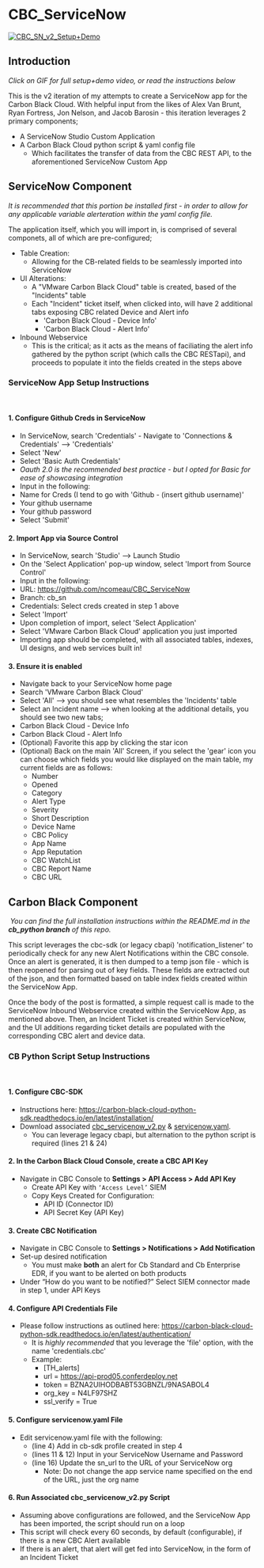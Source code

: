 # CBC_ServiceNow

[![CBC_SN_v2_Setup+Demo](https://j.gifs.com/K1PPDJ.gif)](https://youtu.be/GmKztot8LsU)
​

## Introduction

_Click on GIF for full setup+demo video, or read the instructions below_

This is the v2 iteration of my attempts to create a ServiceNow app for the Carbon Black Cloud. With helpful input from the likes of Alex Van Brunt, Ryan Fortress, Jon Nelson, and Jacob Barosin - this iteration leverages 2 primary components;
  * A ServiceNow Studio Custom Application 
  * A Carbon Black Cloud python script & yaml config file
    * Which facilitates the transfer of data from the CBC REST API, to the aforementioned ServiceNow Custom App
  
## ServiceNow Component

_It is recommended that this portion be installed first - in order to allow for any applicable variable alerteration within the yaml config file._

The application itself, which you will import in, is comprised of several componets, all of which are pre-configured;
  * Table Creation:
    * Allowing for the CB-related fields to be seamlessly imported into ServiceNow
  * UI Alterations:
    * A "VMware Carbon Black Cloud" table is created, based of the "Incidents" table
    * Each "Incident" ticket itself, when clicked into, will have 2 additional tabs exposing CBC related Device and Alert info
      * 'Carbon Black Cloud - Device Info'
      * 'Carbon Black Cloud - Alert Info'
  * Inbound Webservice
    * This is the critical; as it acts as the means of faciliating the alert info gathered by the python script (which calls the CBC RESTapi), and proceeds to populate it into the fields created in the steps above
​
### ServiceNow App Setup Instructions
​
#### 1. Configure Github Creds in ServiceNow
 * In ServiceNow, search 'Credentials' - Navigate to 'Connections & Credentials' --> 'Credentials'
 * Select 'New'
 * Select 'Basic Auth Credentials'
  * _Oauth 2.0 is the recommended best practice - but I opted for Basic for ease of showcasing integration_
 * Input in the following:
  * Name for Creds (I tend to go with 'Github - (insert github username)'
  * Your github username
  * Your github password
 * Select 'Submit'
 
#### 2. Import App via Source Control
 * In ServiceNow, search 'Studio' --> Launch Studio
 * On the 'Select Application' pop-up window, select 'Import from Source Control'
 * Input in the following:
  * URL: https://github.com/ncomeau/CBC_ServiceNow
  * Branch: cb_sn
  * Credentials: Select creds created in step 1 above
 * Select 'Import'
 * Upon completion of import, select 'Select Application'
 * Select 'VMware Carbon Black Cloud' application you just imported
 * Importing app should be completed, with all associated tables, indexes, UI designs, and web services built in!
 
#### 3. Ensure it is enabled
* Navigate back to your ServiceNow home page
* Search 'VMware Carbon Black Cloud'
 * Select 'All' --> you should see what resembles the 'Incidents' table
 * Select an Incident name --> when looking at the additional details, you should see two new tabs;
  * Carbon Black Cloud - Device Info
  * Carbon Black Cloud - Alert Info
 * (Optional) Favorite this app by clicking the star icon
 * (Optional) Back on the main 'All' Screen, if you select the 'gear' icon you can choose which fields you would like displayed on the main table, my current fields are as follows:
   * Number
   * Opened
   * Category
   * Alert Type
   * Severity
   * Short Description
   * Device Name
   * CBC Policy
   * App Name
   * App Reputation
   * CBC WatchList
   * CBC Report Name
   * CBC URL
​    
## Carbon Black Component
​
_You can find the full installation instructions within the README.md in the **cb_python branch** of this repo._

This script leverages the cbc-sdk (or legacy cbapi) 'notification_listener' to periodically check for any new Alert Notifications within the CBC console. Once an alert is generated, it is then dumped to a temp json file - which is then reopened for parsing out of key fields. These fields are extracted out of the json, and then formatted based on table index fields created within the ServiceNow App.

Once the body of the post is formatted, a simple request call is made to the ServiceNow Inbound Webservice created within the ServiceNow App, as mentioned above. Then, an Incident Ticket is created within ServiceNow, and the UI additions regarding ticket details are populated with the corresponding CBC alert and device data.


### CB Python Script Setup Instructions
​
#### 1. Configure CBC-SDK  
 * Instructions here: https://carbon-black-cloud-python-sdk.readthedocs.io/en/latest/installation/
 * Download associated [cbc_servicenow_v2.py]() & [servicenow.yaml]().
    * You can leverage legacy cbapi, but alternation to the python script is required (lines 21 & 24) 
​
#### 2. In the Carbon Black Cloud Console, create a CBC API Key
 * Navigate in CBC Console to **Settings > API Access > Add API Key**
   * Create API Key with `‘Access Level’` SIEM
   * Copy Keys Created for Configuration:
      * API ID (Connector ID)
      * API Secret Key (API Key)
​
#### 3. Create CBC Notification
 * Navigate in CBC Console to **Settings > Notifications > Add Notification**
 * Set-up desired notification
   * You must make **both** an alert for Cb Standard and Cb Enterprise EDR, if you want to be alerted on both products
 * Under “How do you want to be notified?” Select SIEM connector made in step 1, under API Keys
​
#### 4. Configure API Credentials File
 * Please follow instructions as outlined here: https://carbon-black-cloud-python-sdk.readthedocs.io/en/latest/authentication/
   * It is _highly recommended_ that you leverage the 'file' option, with the name 'credentials.cbc'
   * Example:
      * [TH_alerts]
      * url = https://api-prod05.conferdeploy.net
      * token = BZNA2UIHODBABT53GBNZL/9NASABOL4
      * org_key = N4LF97SHZ
      * ssl_verify = True
​       
#### 5. Configure servicenow.yaml File
  * Edit servicenow.yaml file with the following:
    * (line 4) Add in cb-sdk profile created in step 4
    * (lines 11 & 12) Input in your ServiceNow Username and Password
    * (line 16) Update the sn_url to the URL of your ServiceNow org
      * Note: Do not change the app service name specified on the end of the URL, just the org name
 ​     
#### 6. Run Associated cbc_servicenow_v2.py Script
  * Assuming above configurations are followed, and the ServiceNow App has been imported, the script should run on a loop
  * This script will check every 60 seconds, by default (configurable), if there is a new CBC Alert available
  * If there is an alert, that alert will get fed into ServiceNow, in the form of an Incident Ticket     
​
